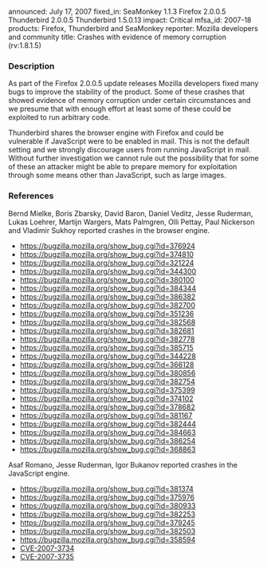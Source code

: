 announced: July 17, 2007
fixed_in: SeaMonkey 1.1.3
          Firefox 2.0.0.5
          Thunderbird 2.0.0.5
          Thunderbird 1.5.0.13
impact: Critical
mfsa_id: 2007-18
products: Firefox, Thunderbird and SeaMonkey
reporter: Mozilla developers and community
title: Crashes with evidence of memory corruption (rv:1.8.1.5)

<h3>Description</h3>

<p>As part of the Firefox 2.0.0.5 update releases Mozilla developers fixed many bugs to improve the stability of the product. Some of these crashes that showed evidence of memory corruption under certain circumstances and we presume that with enough effort at least some of these could be exploited to run arbitrary code.</p>

<p class="note">Thunderbird shares the browser engine with Firefox and could be vulnerable if JavaScript were to be enabled in mail. This is not the default setting and we strongly discourage users from running JavaScript in mail. Without further investigation we cannot rule out the possibility that for some of these an attacker might be able to prepare memory for exploitation through some means other than JavaScript, such as large images.</p>

<h3>References</h3>

<p>Bernd Mielke, Boris Zbarsky, David Baron, Daniel Veditz, Jesse Ruderman, Lukas Loehrer, Martijn Wargers, Mats Palmgren, Olli Pettay, Paul Nickerson and Vladimir Sukhoy reported crashes in the browser engine.</p>

<ul>
<li>
<a href="https://bugzilla.mozilla.org/show_bug.cgi?id=376924">https://bugzilla.mozilla.org/show_bug.cgi?id=376924</a></li>

<li><a href="https://bugzilla.mozilla.org/show_bug.cgi?id=374810">https://bugzilla.mozilla.org/show_bug.cgi?id=374810</a></li>

<li><a href="https://bugzilla.mozilla.org/show_bug.cgi?id=321224">https://bugzilla.mozilla.org/show_bug.cgi?id=321224</a></li>

<li><a href="https://bugzilla.mozilla.org/show_bug.cgi?id=344300">https://bugzilla.mozilla.org/show_bug.cgi?id=344300</a></li>

<li><a href="https://bugzilla.mozilla.org/show_bug.cgi?id=380100">https://bugzilla.mozilla.org/show_bug.cgi?id=380100</a></li>

<li><a href="https://bugzilla.mozilla.org/show_bug.cgi?id=384344">https://bugzilla.mozilla.org/show_bug.cgi?id=384344</a></li>

<li><a href="https://bugzilla.mozilla.org/show_bug.cgi?id=386382">https://bugzilla.mozilla.org/show_bug.cgi?id=386382</a></li>

<li><a href="https://bugzilla.mozilla.org/show_bug.cgi?id=382700">https://bugzilla.mozilla.org/show_bug.cgi?id=382700</a></li>

<li><a href="https://bugzilla.mozilla.org/show_bug.cgi?id=351236">https://bugzilla.mozilla.org/show_bug.cgi?id=351236</a></li>
<li><a href="https://bugzilla.mozilla.org/show_bug.cgi?id=382568">https://bugzilla.mozilla.org/show_bug.cgi?id=382568</a></li>

<li><a href="https://bugzilla.mozilla.org/show_bug.cgi?id=382681">https://bugzilla.mozilla.org/show_bug.cgi?id=382681</a></li>

<li><a href="https://bugzilla.mozilla.org/show_bug.cgi?id=382778">https://bugzilla.mozilla.org/show_bug.cgi?id=382778</a></li>

<li><a href="https://bugzilla.mozilla.org/show_bug.cgi?id=385715">https://bugzilla.mozilla.org/show_bug.cgi?id=385715</a></li>

<li><a href="https://bugzilla.mozilla.org/show_bug.cgi?id=344228">https://bugzilla.mozilla.org/show_bug.cgi?id=344228</a></li>

<li><a href="https://bugzilla.mozilla.org/show_bug.cgi?id=366128">https://bugzilla.mozilla.org/show_bug.cgi?id=366128</a></li>

<li><a href="https://bugzilla.mozilla.org/show_bug.cgi?id=380856">https://bugzilla.mozilla.org/show_bug.cgi?id=380856</a></li>

<li><a href="https://bugzilla.mozilla.org/show_bug.cgi?id=382754">https://bugzilla.mozilla.org/show_bug.cgi?id=382754</a></li>

<li><a href="https://bugzilla.mozilla.org/show_bug.cgi?id=375399">https://bugzilla.mozilla.org/show_bug.cgi?id=375399</a></li>

<li><a href="https://bugzilla.mozilla.org/show_bug.cgi?id=374102">https://bugzilla.mozilla.org/show_bug.cgi?id=374102</a></li>

<li><a href="https://bugzilla.mozilla.org/show_bug.cgi?id=378682">https://bugzilla.mozilla.org/show_bug.cgi?id=378682</a></li>

<li><a href="https://bugzilla.mozilla.org/show_bug.cgi?id=381167">https://bugzilla.mozilla.org/show_bug.cgi?id=381167</a></li>

<li><a href="https://bugzilla.mozilla.org/show_bug.cgi?id=382444">https://bugzilla.mozilla.org/show_bug.cgi?id=382444</a></li>

<li><a href="https://bugzilla.mozilla.org/show_bug.cgi?id=384663">https://bugzilla.mozilla.org/show_bug.cgi?id=384663</a></li>

<li><a href="https://bugzilla.mozilla.org/show_bug.cgi?id=386254">https://bugzilla.mozilla.org/show_bug.cgi?id=386254</a></li>

<li><a href="https://bugzilla.mozilla.org/show_bug.cgi?id=368863">https://bugzilla.mozilla.org/show_bug.cgi?id=368863</a></li>
</ul>

<p>Asaf Romano, Jesse Ruderman, Igor Bukanov reported crashes in the JavaScript engine.</p>

<ul>
<li><a href="https://bugzilla.mozilla.org/show_bug.cgi?id=381374">https://bugzilla.mozilla.org/show_bug.cgi?id=381374</a></li>

<li><a href="https://bugzilla.mozilla.org/show_bug.cgi?id=375976">https://bugzilla.mozilla.org/show_bug.cgi?id=375976</a></li>

<li><a href="https://bugzilla.mozilla.org/show_bug.cgi?id=380933">https://bugzilla.mozilla.org/show_bug.cgi?id=380933</a></li>

<li><a href="https://bugzilla.mozilla.org/show_bug.cgi?id=382253">https://bugzilla.mozilla.org/show_bug.cgi?id=382253</a></li>

<li><a href="https://bugzilla.mozilla.org/show_bug.cgi?id=379245">https://bugzilla.mozilla.org/show_bug.cgi?id=379245</a></li>

<li><a href="https://bugzilla.mozilla.org/show_bug.cgi?id=382503">https://bugzilla.mozilla.org/show_bug.cgi?id=382503</a></li>

<li><a href="https://bugzilla.mozilla.org/show_bug.cgi?id=358594">https://bugzilla.mozilla.org/show_bug.cgi?id=358594</a><br/></li>

<li><a class="ex-ref" href="http://nvd.nist.gov/nvd.cfm?cvename=CVE-2007-3734">CVE-2007-3734</a></li>
<li><a class="ex-ref" href="http://nvd.nist.gov/nvd.cfm?cvename=CVE-2007-3735">CVE-2007-3735</a></li>
</ul>




